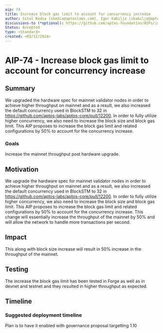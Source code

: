 ```yaml
---
aip: 74
title: Increase block gas limit to account for concurrency increase
author: Sital Kedia (skedia@aptoslabs.com), Igor Kabiljo (ikabiljo@aptoslabs.com)
discussions-to (*optional): https://github.com/aptos-foundation/AIPs/issues/375
Status: Accepted
type: <Standard>
created: <03/12/2024>
---
```


# AIP-74 - Increase block gas limit to account for concurrency increase

## Summary

 We upgraded the hardware spec for mainnet validator nodes in order to achieve higher throughput on mainnet 
 and as a result, we also increased the default concurrency used in BlockSTM 
 to 32 in https://github.com/aptos-labs/aptos-core/pull/12200. In order to fully utilize higher concurrency,
 we also need to increase the block size and block gas limit. This AIP proposes to increase the block gas limit
 and related configurations by 50% to account for the concurrency increase.

### Goals

 Increase the mainnet throughput post hardware upgrade.

## Motivation

We upgrade the hardware spec for mainnet validator nodes in order to achieve higher throughput on mainnet
and as a result, we also increased the default concurrency used in BlockSTM
to 32 in https://github.com/aptos-labs/aptos-core/pull/12200. In order to fully utilize higher concurrency,
we also need to increase the block size and block gas limit. This AIP proposes to increase the block gas limit
and related configurations by 50% to account for the concurrency increase. This change will essentially increase
the throughput of the mainnet by 50% and will allow the network to handle more transactions per second.


## Impact

 This along with block size increase will result in 50% increase in the throughput of the mainnet.

## Testing

 The increase the block gas limit has been tested in Forge as well as in devnet and testnet and they 
 resulted in higher throughput as expected.
 

## Timeline

### Suggested deployment timeline

 Plan is to have it enabled with governance proposal targetting 1.10

